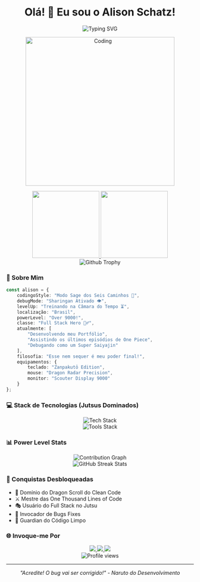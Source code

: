 <h1 align="center">Olá! 👋 Eu sou o Alison Schatz!</h1>

<div align="center">
  <img src="https://readme-typing-svg.demolab.com?font=Fira+Code&pause=1000&color=6FA4FC&center=true&vCenter=true&width=435&lines=Desenvolvedor+Frontend;Especialista+em+Flutter;Power+Level+Over+9000!;Nakama+do+Desenvolvimento" alt="Typing SVG" />
</div>

<p align="center">
  <img alt="Coding" width="400" src="https://cdn.dribbble.com/users/1162077/screenshots/3848914/programmer.gif" />
</p>

<div align="center">
  <a href="https://github.com/alisonschatz">
    <img height="180em" src="https://github-readme-stats.vercel.app/api?username=alisonschatz&show_icons=true&theme=tokyonight&include_all_commits=true&count_private=true&hide_border=true"/>
    <img height="180em" src="https://github-readme-stats.vercel.app/api/top-langs/?username=alisonschatz&layout=compact&langs_count=7&theme=tokyonight&hide_border=true"/>
  </a>
</div>

<div align="center">
  <img src="https://github-profile-trophy.vercel.app/?username=alisonschatz&theme=tokyonight&no-frame=true&no-bg=true&margin-w=4&row=1" alt="Github Trophy" />
</div>

### 🚀 Sobre Mim

```typescript
const alison = {
    codingoStyle: "Modo Sage dos Seis Caminhos 🔮",
    debugMode: "Sharingan Ativado 👁️",
    levelUp: "Treinando na Câmara do Tempo ⏳",
    localização: "Brasil",
    powerLevel: "Over 9000!",
    classe: "Full Stack Hero 🦸‍♂️",
    atualmente: [
        "Desenvolvendo meu Portfólio",
        "Assistindo os últimos episódios de One Piece",
        "Debugando como um Super Saiyajin"
    ],
    filosofia: "Esse nem sequer é meu poder final!",
    equipamentos: {
        teclado: "Zanpakutō Edition",
        mouse: "Dragon Radar Precision",
        monitor: "Scouter Display 9000"
    }
};
```

### 💻 Stack de Tecnologias (Jutsus Dominados)

<div align="center">
  <img src="https://github-readme-tech-stack.vercel.app/api/cards?title=Main+Stack&align=center&titleAlign=center&fontSize=20&lineHeight=10&lineCount=2&theme=tokyonight&line1=flutter,flutter,61DAFB;dart,dart,0175C2;react,react,61DAFB;&line2=javascript,javascript,F7DF1E;html5,html,E34F26;css3,css,1572B6;" alt="Tech Stack" />
</div>

<div align="center">
  <img src="https://github-readme-tech-stack.vercel.app/api/cards?title=Tools+%26+Platforms&align=center&titleAlign=center&fontSize=20&lineHeight=10&theme=tokyonight&line1=firebase,firebase,FFCA28;git,git,F05032;linux,linux,FCC624;visualstudiocode,vscode,007ACC;" alt="Tools Stack" />
</div>

### 📊 Power Level Stats

<div align="center">
  <img src="https://github-readme-activity-graph.vercel.app/graph?username=alisonschatz&theme=tokyo-night&hide_border=true&custom_title=Radar+do+Poder+de+Desenvolvimento" alt="Contribution Graph" />
</div>

<div align="center">
  <img src="https://github-readme-streak-stats.herokuapp.com?user=alisonschatz&theme=tokyonight&hide_border=true" alt="GitHub Streak Stats" />
</div>

### 🌟 Conquistas Desbloqueadas

- 🐉 Domínio do Dragon Scroll do Clean Code
- ⚔️ Mestre das One Thousand Lines of Code
- 🎭 Usuário do Full Stack no Jutsu
- 🔮 Invocador de Bugs Fixes
- 💫 Guardian do Código Limpo

### 🌐 Invoque-me Por

<div align="center">
  <a href="https://www.linkedin.com/in/alison-schatz-10b75b246/">
    <img src="https://img.shields.io/badge/LinkedIn-0077B5?style=for-the-badge&logo=linkedin&logoColor=white" />
  </a>
  <a href="mailto:alisonschatz1@gmail.com">
    <img src="https://img.shields.io/badge/Gmail-D14836?style=for-the-badge&logo=gmail&logoColor=white" />
  </a>
  <a href="https://github.com/alisonschatz">
    <img src="https://img.shields.io/badge/GitHub-100000?style=for-the-badge&logo=github&logoColor=white" />
  </a>
</div>

<div align="center">
  <img src="https://komarev.com/ghpvc/?username=alisonschatz&color=blueviolet&style=flat-square&label=Power+Level+Scans" alt="Profile views" />
</div>

---

<div align="center">
  <i>"Acredite! O bug vai ser corrigido!" - Naruto do Desenvolvimento</i>
</div>
